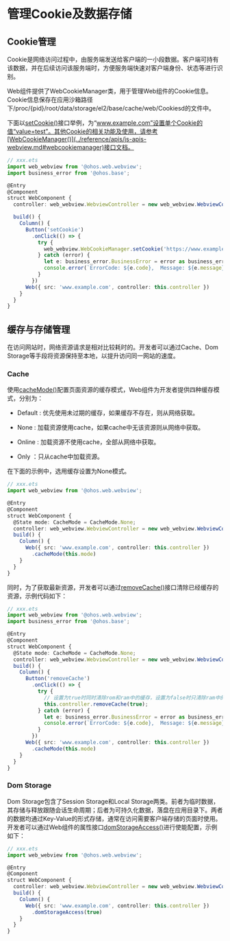 # 管理Cookie及数据存储


## Cookie管理

Cookie是网络访问过程中，由服务端发送给客户端的一小段数据。客户端可持有该数据，并在后续访问该服务端时，方便服务端快速对客户端身份、状态等进行识别。

Web组件提供了WebCookieManager类，用于管理Web组件的Cookie信息。Cookie信息保存在应用沙箱路径下/proc/{pid}/root/data/storage/el2/base/cache/web/Cookiesd的文件中。

下面以[setCookie()](../reference/apis/js-apis-webview.md#setcookie)接口举例，为“www.example.com”设置单个Cookie的值“value=test”。其他Cookie的相关功能及使用，请参考[WebCookieManager()](../reference/apis/js-apis-webview.md#webcookiemanager)接口文档。


```ts
// xxx.ets
import web_webview from '@ohos.web.webview';
import business_error from '@ohos.base';

@Entry
@Component
struct WebComponent {
  controller: web_webview.WebviewController = new web_webview.WebviewController();

  build() {
    Column() {
      Button('setCookie')
        .onClick(() => {
          try {
            web_webview.WebCookieManager.setCookie('https://www.example.com', 'value=test');
          } catch (error) {
            let e: business_error.BusinessError = error as business_error.BusinessError;
            console.error(`ErrorCode: ${e.code},  Message: ${e.message}`);
          }
        })
      Web({ src: 'www.example.com', controller: this.controller })
    }
  }
}
```


## 缓存与存储管理

在访问网站时，网络资源请求是相对比较耗时的。开发者可以通过Cache、Dom Storage等手段将资源保持至本地，以提升访问同一网站的速度。


### Cache

使用[cacheMode()](../reference/arkui-ts/ts-basic-components-web.md#cachemode)配置页面资源的缓存模式，Web组件为开发者提供四种缓存模式，分别为：

- Default : 优先使用未过期的缓存，如果缓存不存在，则从网络获取。

- None : 加载资源使用cache，如果cache中无该资源则从网络中获取。

- Online : 加载资源不使用cache，全部从网络中获取。

- Only ：只从cache中加载资源。


在下面的示例中，选用缓存设置为None模式。



```ts
// xxx.ets
import web_webview from '@ohos.web.webview';

@Entry
@Component
struct WebComponent {
  @State mode: CacheMode = CacheMode.None;
  controller: web_webview.WebviewController = new web_webview.WebviewController();
  build() {
    Column() {
      Web({ src: 'www.example.com', controller: this.controller })
        .cacheMode(this.mode)
    }
  }
}
```


  同时，为了获取最新资源，开发者可以通过[removeCache()](../reference/apis/js-apis-webview.md#removecache)接口清除已经缓存的资源，示例代码如下：

```ts
// xxx.ets
import web_webview from '@ohos.web.webview';
import business_error from '@ohos.base';

@Entry
@Component
struct WebComponent {
  @State mode: CacheMode = CacheMode.None;
  controller: web_webview.WebviewController = new web_webview.WebviewController();
  build() {
    Column() {
      Button('removeCache')
        .onClick(() => {
          try {
            // 设置为true时同时清除rom和ram中的缓存，设置为false时只清除ram中的缓存
            this.controller.removeCache(true);
          } catch (error) {
            let e: business_error.BusinessError = error as business_error.BusinessError;
            console.error(`ErrorCode: ${e.code},  Message: ${e.message}`);
          }
        })
      Web({ src: 'www.example.com', controller: this.controller })
        .cacheMode(this.mode)
    }
  }
}
```


### Dom Storage

Dom Storage包含了Session Storage和Local Storage两类。前者为临时数据，其存储与释放跟随会话生命周期；后者为可持久化数据，落盘在应用目录下。两者的数据均通过Key-Value的形式存储，通常在访问需要客户端存储的页面时使用。开发者可以通过Web组件的属性接口[domStorageAccess()](../reference/arkui-ts/ts-basic-components-web.md#domstorageaccess)进行使能配置，示例如下：



```ts
// xxx.ets
import web_webview from '@ohos.web.webview';

@Entry
@Component
struct WebComponent {
  controller: web_webview.WebviewController = new web_webview.WebviewController();
  build() {
    Column() {
      Web({ src: 'www.example.com', controller: this.controller })
        .domStorageAccess(true)
    }
  }
}
```
